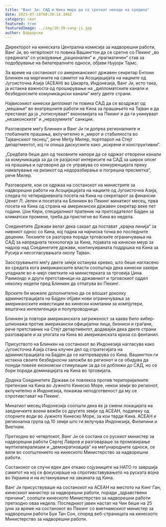 ```yaml
---
title: "Ванг Ји: САД и Кина мора да се сретнат некаде на средина"
date: 2023-07-14T08:30:14.346Z
category: свет
featured: true
featuredImage: ../img/10-30-vang-ji.jpg
author: Вардарски
---
```

Директорот на кинеската Централна комисија за надворешни работи, Ванг Ји, во четвртокот го повика Вашингтон да се сретне со Пекинг „во средината“ со усвојување „рационален“ и „прагматичен“ став за подобрување на билатералните односи, објави Њујорк Тајмс.

За време на состанокот со американскиот државен секретар Ентони Блинкен на маргините на самитот на Асоцијацијата на нациите од Југоисточна Азија (АСЕАН) во Џакарта, Индонезија, Ванг Ји, исто така, ја истакна важноста од проширување на „дипломатските канали и безбедносните комуникациски канали“ меѓу двете страни.

Највисокиот кинески дипломат ги повика САД да се воздржат од „мешање“ во внатрешните работи на Кина за прашањето на Тајван и да престанат да ја „потиснуваат“ економијата на Пекинг и да ги укинуваат „незаконските“ и „неразумните“ санкции.

Разговорите меѓу Блинкен и Ванг Ји ги допреа регионалните и глобалните прашања, вклучително и „мирот и стабилноста во Тајванскиот теснец“, рече Метју Милер, портпарол на Стејт департментот, кој ги опиша дискусиите како „искрени и конструктивни“.

„Средбата беше дел од тековните напори да се одржат отворени канали за комуникација за да се разјаснат интересите на САД за широк опсег на прашања и одговорно да се управува со конкуренцијата преку намалување на ризикот од недоразбирање и погрешна пресметка“, рече Милер.

Разговорите, кои се одржаа на состанокот на министрите за надворешни работи на Асоцијацијата на нациите од Југоисточна Азија, следеа по четиридневната посета на Кина на секретарот за финансии Џенет Л. Јелен и посетата на Блинкен во Пекинг минатиот месец, прва посета на Кина од страна на американски државен секретар веќе пет години. Џон Кери, специјалниот пратеник на претседателот Бајден за климатски промени, треба да пристигне во Кина во недела.

Соединетите Држави велат дека сакаат да постават „крајна линија“ за нивниот однос со Кина, кој падна на најниска точка во последните децении. Тензиите се разгореа поради трговските ограничувања на САД за напредната технологија за Кина, појавата на кинески меур за надзор над Соединетите држави, континуираната поддршка на Кина за Русија и несогласувањата околу Тајван.

Заострувањето меѓу двете земји останува кревко, што беше нагласено во средата кога американските власти соопштија дека кинески хакери упаднале во е-мејл сметките на министерката за трговија Џина Раимондо и други претставници на државниот и трговскиот оддел неколку недели пред Блинкен да отпатува во Пекинг.

Врските би можеле дополнително да се влошат доколку администрацијата на Бајден објави нови ограничувања за американските инвестиции во кинески компании за компјутери, вештачка интелигенција и полупроводници.

Блинкен ја повтори американската загриженост за каква било кибер-шпионажа против американски официјални лица, бизниси и граѓани, рече претставник на Стејт департментот, додавајќи дека двете страни разговарале и за улогата на Кина во американската криза со фентанил.

Присуството на Блинкен на состанокот во Индонезија нагласува како Југоисточна Азија стана клучен дел од стратегијата на администрацијата на Бајден да се натпреварува со Кина. Вашингтон ги истакна своите безбедносни заложби во регионот и се обидува да понуди повеќе економски стимулации за да се доближи до САД, но се бори поради доминацијата на Кина во трговијата.

Додека Соединетите Држави се повлекоа против територијалните претензии на Кина во Јужното Кинеско Море, некои земји во регионот, вклучително и Индонезија, покажаа неподготвеност да му се спротивстават на Пекинг.

Минатиот месец Индонезија соопшти дека ќе ја смени локацијата на заедничките воени вежби со другите земји од АСЕАН, подалеку од спорните води во Јужното Кинеско Море, за кои тврди Кина. АСЕАН е регионална група од 10 земји што ги вклучува Индонезија, Филипини и Виетнам.

Претходно во четвртокот, Ванг Ји се состана со рускиот министер за надворешни работи Сергеј Лавров и разговараше за промовирање мултилатерализам и „демократизација“ на меѓународните односи, се вели во соопштението на кинеското Министерство за надворешни работи.

Состанокот се случи еден ден откако сојузниците на НАТО го завршија самитот на кој се фокусираше на спротивставувањето на руската војна во Украина и на истакнување на заканата од Кина.

Ванг Ји присуствуваше на состанокот на АСЕАН на местото на Кинг Ган, кинескиот министер за надворешни работи, поради „здравствени причини“, соопшти кинеското Министерство за надворешни работи претходно оваа недела. Последниот јавен настап на Чин беше на 25 јуни за време на состанокот во Пекинг со виетнамскиот министер за надворешни работи Буи Тан Сон, според веб-страницата на кинеското Министерство за надворешни работи.